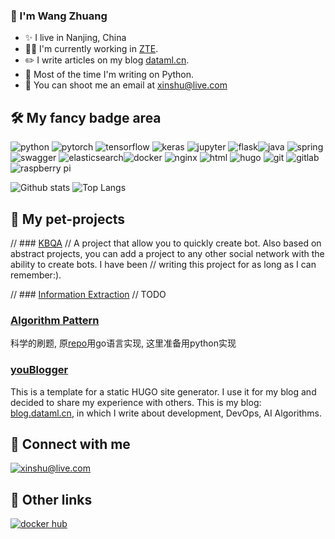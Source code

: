 ### :wave: I'm Wang Zhuang
* ✨ I live in Nanjing, China
* :man_technologist: I'm currently working in [ZTE](https://www.zte.com.cn/).
* :pencil2: I write articles on my blog [dataml.cn](https://blog.dataml.cn/).
* :robot: Most of the time I'm writing on Python.
* :email: You can shoot me an email at <xinshu@live.com>

## :hammer_and_wrench: My fancy badge area
![python](https://img.shields.io/badge/python%20-%232496ED.svg?&style=for-the-badge&logo=python&logoColor=yellow) ![pytorch](https://img.shields.io/badge/pytorch%20-%23007396.svg?&style=for-the-badge&logo=pytorch&logoColor=red) ![tensorflow](https://img.shields.io/badge/tensorflow%20-%23007396.svg?&style=for-the-badge&logo=tensorflow&logoColor=yellow) ![keras](https://img.shields.io/badge/keras%20-%23007396.svg?&style=for-the-badge&logo=keras&logoColor=red) ![jupyter](https://img.shields.io/badge/jupyter%20-%23F05032.svg?&style=for-the-badge&logo=jupyter&logoColor=yellow) ![flask](https://img.shields.io/badge/flask%20-%55555555.svg?&style=for-the-badge&logo=flask&logoColor=black)![java](https://img.shields.io/badge/java%20-%23C51A4A.svg?&style=for-the-badge&logo=java&logoColor=white) ![spring](https://img.shields.io/badge/spring%20-%236DB33F.svg?&style=for-the-badge&logo=spring&logoColor=white)  ![swagger](https://img.shields.io/badge/swagger-%2385EA2D.svg?&style=for-the-badge&logo=swagger&logoColor=black) ![elasticsearch](https://img.shields.io/badge/elasticsearch-%23005571.svg?&style=for-the-badge&logo=elasticsearch&logoColor=white)![docker](https://img.shields.io/badge/docker%20-%232496ED.svg?&style=for-the-badge&logo=docker&logoColor=white) ![nginx](https://img.shields.io/badge/nginx%20-%23269539.svg?&style=for-the-badge&logo=nginx&logoColor=white) ![html](https://img.shields.io/badge/html%20-%23E34F26.svg?&style=for-the-badge&logo=html5&logoColor=white) ![hugo](https://img.shields.io/badge/hugo-%23FF4088.svg?&style=for-the-badge&logo=hugo&logoColor=white) ![git](https://img.shields.io/badge/git%20-%23F05032.svg?&style=for-the-badge&logo=git&logoColor=white) ![gitlab](https://img.shields.io/badge/gitlab%20-%23FCA121.svg?&style=for-the-badge&logo=GitLab&logoColor=white) ![raspberry pi](https://img.shields.io/badge/RASPBERRY%20PI-%23C51A4A.svg?&style=for-the-badge&logo=raspberry%20pi&logoColor=white) 

![Github stats](https://github-readme-stats.vercel.app/api?username=dataml-cn&count_private=true&show_icons=true&include_all_commits=true&custom_title=Github%20Stats&count_private=true&line_height=20&include_all_commits=true&bg_color=00000000&text_color=777) ![Top Langs](https://github-readme-stats.vercel.app/api/top-langs/?username=dataml-cn&layout=compact&card_width=296&bg_color=00000000&text_color=777)

## :hankey: My pet-projects

// ### [KBQA](https://github.com/dataml-cn/KBQA)
// A project that allow you to quickly create bot. Also based on abstract projects, you can add a project to any other social network with the ability to create bots. I have been // writing this project for as long as I can remember:).

// ### [Information Extraction](https://github.com/dataml-cn/KBQA/information-extract)
// TODO

### [Algorithm Pattern](https://github.com/dataml-cn/algorithm-pattern-python)
科学的刷题, 原[repo](https://github.com/greyireland/algorithm-pattern)用go语言实现, 这里准备用python实现

### [youBlogger](https://github.com/dataml-cn/uBlogger)
This is a template for a static HUGO site generator. I use it for my blog and decided to share my experience with others. This is my blog: [blog.dataml.cn](http://blog.dataml.cn), in which I write about development, DevOps, AI Algorithms. 
   
## :call_me_hand: Connect with me
[![xinshu@live.com](https://img.shields.io/badge/xinshu@live.com%20-%23168DE2.svg?&style=for-the-badge&logo=mail.ru&logoColor=white)](mailto:xinshu@live.com) 

## :link: Other links
[![docker hub](https://img.shields.io/badge/Docker%20Hub%20-%232496ED.svg?&style=for-the-badge&logo=docker&logoColor=white)](https://hub.docker.com/u/upagge)
